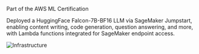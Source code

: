 Part of the AWS ML Certification


Deployed a HuggingFace Falcon-7B-BF16 LLM via SageMaker Jumpstart, enabling content writing, code generation, question answering, and more, with Lambda functions integrated for SageMaker endpoint access. 



![Infrastructure](https://github.com/marlhex/AmazonSageMaker_LLM_JumpStart_FoundationalModel_HuggingFace_Falcon-7B-BF16/assets/4165637/74cd6e1c-8292-4538-8b0b-1d3e43e5d695)


